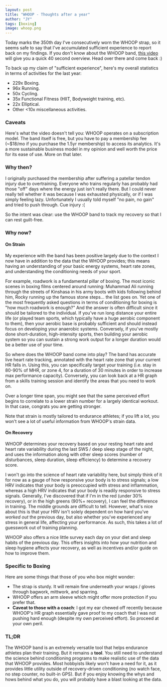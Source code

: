 ```yaml
---
layout: post
title: "WHOOP - Thoughts after a year"
author: "JY"
tags: [boxing]
image: whoop.png
---
```


Today marks the 350th day I've consecutively worn the WHOOP strap, so it seems safe to say that I've accumulated sufficient experience to report back on my findings. If you don't know about the WHOOP band, [this video](https://youtu.be/R0dXW_bEmyI) will give you a quick 40 second overview. Head over there and come back :)

To back up my claim of "sufficient experience", here's my overall statistics in terms of activities for the last year:
* 229x Boxing.
* 96x Running.
* 50x Cycling.
* 35x Functional Fitness (HIIT, Bodyweight training, etc).
* 22x Elliptical.
* Other <10x miscellaneous activities.

### Caveats
Here's what the video doesn't tell you: WHOOP operates on a subscription model. The band itself is free, but you have to pay a membership fee (~$18/mo if you purchase the 1.5yr membership) to access its analytics. It's a more sustainable business model in my opinion and well worth the price for its ease of use. More on that later.

### Why then?
I originally purchased the membership after suffering a patellar tendon injury due to overtraining. Everyone who trains regularly has probably had those "off" days where the energy just isn't really there. But I could never really tell whether it was because I was exhausted physically, or if I was simply feeling lazy. Unfortunately I usually told myself "no pain, no gain" and tried to push through. Cue injury :(

So the intent was clear: use the WHOOP band to track my recovery so that I can rest guilt-free.

### Why now?
#### On Strain
My experience with the band has been positive largely due to the context I now have in addition to the data that the WHOOP provides; this means having an understanding of your basic energy systems, heart rate zones, and understanding the conditioning needs of your sport.

For example, roadwork is a fundamental pillar of boxing. The most iconic scenes in boxing films centered around running: Muhammad Ali running through the streets of Kinshasa in his army boots with kids following behind him, Rocky running up the famous stone steps... the list goes on. Yet one of the most frequently asked questions in terms of conditioning for boxing is "how much roadwork is enough?" And the answer is often difficult since it should be tailored to the
individual. If you've run long distance your entire life (or played team sports, which typically have a huge aerobic component to them), then your aerobic base is probably sufficient and should instead focus on developing your anaerobic systems. Conversely, if you've mostly done short-duration, high-intensity sports, then building your aerobic system so you can sustain a strong work output for a longer duration would be a better use of your time.

So where does the WHOOP band come into play? The band has accurate live heart rate tracking, annotated with the heart rate zone that your current HR falls in. Using this, you can specifically target your training (i.e. stay in 80-90% of MHR, or zone 4, for a duration of 30 minutes in order to increase max performance capacity). Conversely, you can look back at a HR graph from a skills training session and identify the areas that you need to work on. 

Over a longer time span, you might see that the same perceived effort begins to correlate to a lower strain number for a largely identical workout. In that case, congrats you are getting stronger.

Note that strain is mostly tailored to endurance athletes; if you lift a lot, you won't see a lot of useful information from WHOOP's strain data.

#### On Recovery
WHOOP determines your recovery based on your resting heart rate and heart rate variability during the last SWS / deep sleep stage of the night, and uses the information along with other sleep scores (number of disturbances, sleep duration, sleep efficiency) to determine a recovery score.

I won't go into the science of heart rate variability here, but simply think of it for now as a gauge of how responsive your body is to stress signals; a low HRV indicates that your body
is preoccupied with stress and inflammation, whereas a high HRV indicates that your body is readily responsive to stress signals. Generally, I've discovered that if I'm in the red (under 30% recovery), or in the high greens (90%+ recovery), I can feel the difference in training. The middle grounds are
difficult to tell. However, what's nice about this is that your HRV isn't solely dependent on how hard you've _worked out_ the previous day, but also whether you've experienced any stress in general life, affecting your performance. As such, this takes a lot of guesswork out of training planning.

WHOOP also offers a nice little survey each day on your diet and sleep habits of the previous day. This offers insights into how your nutrition and sleep hygiene affects your recovery, as well as incentives and/or guide on how to improve them. 

### Specific to Boxing
Here are some things that those of you who box might wonder:
* The strap is sturdy. It will remain fine underneath your wraps / gloves through bagwork, mittwork, and sparring.
* WHOOP offers an arm sleeve which might offer more protection if you prefer that.
* **Caveat to those with a coach**: I got my ear chewed off recently because WHOOP's HR graph essentially gave proof to my coach that I was not pushing hard enough (despite my own perceived effort). So proceed at your own peril.

### TL;DR
The WHOOP band is an extremely versatile tool that helps endurance athletes plan their training. But it remains a **tool**. You still need to understand the science behind conditioning programs to make realistic use of the data that WHOOP provides. Most hobbyists likely won't have a need for it, as it provides little utility outside of recovery-driven conditioning (no watch face, no step counter, no built-in GPS). But if you enjoy knowing the whys and hows behind what you do,
you will probably have a blast looking at the data.
